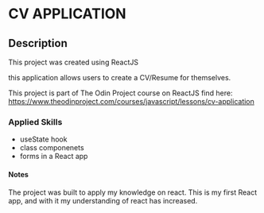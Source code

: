 # CV APPLICATION

## Description
This project was created using ReactJS

this application allows users to create a CV/Resume for themselves.

This project is part of The Odin Project course on ReactJS find here:
https://www.theodinproject.com/courses/javascript/lessons/cv-application


### Applied Skills
* useState hook
* class componenets
* forms in a React app

#### Notes
The project was built to apply my knowledge on react. 
This is my first React app, and with it my understanding of react has increased.